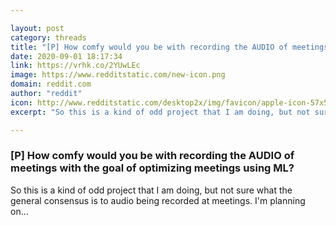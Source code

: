 ```yaml
---

layout: post
category: threads
title: "[P] How comfy would you be with recording the AUDIO of meetings with the goal of optimizing meetings using ML?"
date: 2020-09-01 18:17:34
link: https://vrhk.co/2YUwLEc
image: https://www.redditstatic.com/new-icon.png
domain: reddit.com
author: "reddit"
icon: http://www.redditstatic.com/desktop2x/img/favicon/apple-icon-57x57.png
excerpt: "So this is a kind of odd project that I am doing, but not sure what the general consensus is to audio being recorded at meetings. I'm planning on..."

---
```


### [P] How comfy would you be with recording the AUDIO of meetings with the goal of optimizing meetings using ML?

So this is a kind of odd project that I am doing, but not sure what the general consensus is to audio being recorded at meetings. I'm planning on...